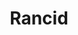 ---
title: "Rancid"
summary: "Rancid is an American punk rock band formed in Berkeley, California in 1991. Founded by Tim Armstrong and Matt Freeman, former members of the band Operation Ivy, Rancid is often credited as being among the wave of bands that revived mainstream interest in punk rock in the United States during the mid-1990s. Over their 32-year career, Rancid retained much of its original fan-base, most of which was connected to its underground musical roots.Rancid has had two lineup changes since its inception, with Tim Armstrong and Matt Freeman being continuous members. Their current lineup consists of Armstrong on guitar and vocals, Freeman on bass and vocals, Lars Frederiksen on guitar and vocals, and Branden Steineckert on drums. The band was formed by Armstrong, Freeman, and former drummer Brett Reed, who left the band in 2006 and was replaced by Steineckert. This lineup recorded their first album, with Frederiksen joining the band on their subsequent tour.
To date, Rancid has released ten studio albums, one split album, one compilation, two extended plays, and a series of live online-only albums, and has been featured on a number of compilation albums. The band has sold over four million records worldwide, making it one of the most successful punk rock groups of all time. The band rose to fame in 1994 with its second studio album, Let's Go, featuring the single \"Salvation\". In the following year, Rancid released its highly successful album ...And Out Come the Wolves, which produced its best-known songs \"Roots Radicals\", \"Ruby Soho\", and \"Time Bomb\", and was certified gold and platinum by the RIAA, selling over one million copies in the United States alone. Its next six albums – Life Won't Wait , Rancid , Indestructible , Let the Dominoes Fall , ...Honor Is All We Know and Trouble Maker – were also critically acclaimed, though not as commercially successful as ...And Out Come the Wolves. The band will release their tenth album, Tomorrow Never Comes, in June 2023."
image: "rancid.jpg"
apple_music_artist_url: "https://music.apple.com/gb/artist/rancid/1857507"
wikipedia_url: "https://en.wikipedia.org/wiki/Rancid_(band)"
---